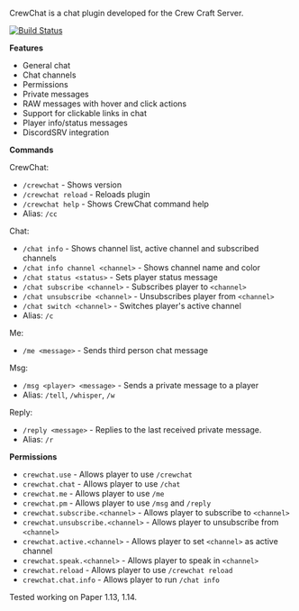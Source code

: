 CrewChat is a chat plugin developed for the Crew Craft Server.

[![Build Status](https://travis-ci.org/mattboy9921/CrewChat.svg?branch=master)](https://travis-ci.org/mattboy9921/CrewChat)

**Features**
 - General chat
 - Chat channels
 - Permissions
 - Private messages
 - RAW messages with hover and click actions
 - Support for clickable links in chat
 - Player info/status messages
 - DiscordSRV integration

**Commands**

CrewChat:
 - `/crewchat` - Shows version
 - `/crewchat reload` - Reloads plugin
 - `/crewchat help` - Shows CrewChat command help
 - Alias: `/cc`
 
 Chat:
 - `/chat info` - Shows channel list, active channel and subscribed channels
 - `/chat info channel <channel>` - Shows channel name and color
 - `/chat status <status>` - Sets player status message
 - `/chat subscribe <channel>` - Subscribes player to `<channel>`
 - `/chat unsubscribe <channel>` - Unsubscribes player from `<channel>`
 - `/chat switch <channel>` - Switches player's active channel
 - Alias: `/c`
 
 Me:
 - `/me <message>` - Sends third person chat message
 
 Msg:
 - `/msg <player> <message>` - Sends a private message to a player
 - Alias: `/tell`, `/whisper`, `/w`
 
 Reply:
 - `/reply <message>` - Replies to the last received private message.
 - Alias: `/r`
 
**Permissions**
 - `crewchat.use` - Allows player to use `/crewchat`
 - `crewchat.chat` - Allows player to use `/chat`
 - `crewchat.me` - Allows player to use `/me`
 - `crewchat.pm` - Allows player to use `/msg` and `/reply`
 - `crewchat.subscribe.<channel>` - Allows player to subscribe to `<channel>`
 - `crewchat.unsubscribe.<channel>` - Allows player to unsubscribe from `<channel>`
 - `crewchat.active.<channel>` - Allows player to set `<channel>` as active channel
 - `crewchat.speak.<channel>` - Allows player to speak in `<channel>`
 - `crewchat.reload` - Allows player to use `/crewchat reload`
 - `crewchat.chat.info` -  Allows player to run `/chat info`
 
Tested working on Paper 1.13, 1.14.
